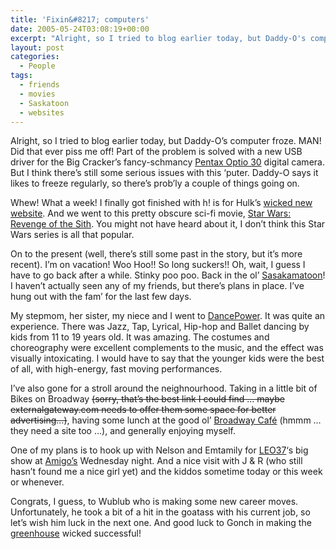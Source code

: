 ```yaml
---
title: 'Fixin&#8217; computers'
date: 2005-05-24T03:08:19+00:00
excerpt: "Alright, so I tried to blog earlier today, but Daddy-O's computer froze. MAN! Did that ever piss me off! Part of the"
layout: post
categories:
  - People
tags:
  - friends
  - movies
  - Saskatoon
  - websites
---
```

Alright, so I tried to blog earlier today, but Daddy-O&#8217;s computer froze. MAN! Did that ever piss me off! Part of the problem is solved with a new USB driver for the Big Cracker&#8217;s fancy-schmancy [Pentax Optio 30](http://www.dpreview.com/news/2004/2/2/pentaxoptio30) digital camera. But I think there&#8217;s still some serious issues with this &#8216;puter. Daddy-O says it likes to freeze regularly, so there&#8217;s prob&#8217;ly a couple of things going on.

Whew! What a week! I finally got finished with h! is for Hulk&#8217;s [wicked new website](http://www.ppfhouse.com/). And we went to this pretty obscure sci-fi movie, [Star Wars: Revenge of the Sith](http://www.imdb.com/title/tt0121766/). You might not have heard about it, I don&#8217;t think this Star Wars series is all that popular.

On to the present (well, there&#8217;s still some past in the story, but it&#8217;s more recent). I&#8217;m on vacation! Woo Hoo!! So long suckers!! Oh, wait, I guess I have to go back after a while. Stinky poo poo. Back in the ol&#8217; [Sasakamatoon](http://www.tourismsaskatoon.com/)! I haven&#8217;t actually seen any of my friends, but there&#8217;s plans in place. I&#8217;ve hung out with the fam&#8217; for the last few days.

My stepmom, her sister, my niece and I went to [DancePower](http://www.dancepower.com/). It was quite an experience. There was Jazz, Tap, Lyrical, Hip-hop and Ballet dancing by kids from 11 to 19 years old. It was amazing. The costumes and choreography were excellent complements to the music, and the effect was visually intoxicating. I would have to say that the younger kids were the best of all, with high-energy, fast moving performances.

I&#8217;ve also gone for a stroll around the neighnourhood. Taking in a little bit of Bikes on Broadway <del>(sorry, that&#8217;s the best link I could find &#8230; maybe externalgateway.com needs to offer them some space for better advertising&#8230;)</del>, having some lunch at the good ol&#8217; [Broadway Café](http://www.urbanspoon.com/r/281/1430475/restaurant/Broadway/Broadway-Cafe-Saskatoon) (hmmm &#8230; they need a site too &#8230;), and generally enjoying myself.

One of my plans is to hook up with Nelson and Emtamily for [LEO37](http://www.ppfhouse.com/leo37/)&#8216;s big show at [Amigo&#8217;s](http://www.amigoscantina.com/) Wednesday night. And a nice visit with J & R (who still hasn&#8217;t found me a nice girl yet) and the kiddos sometime today or this week or whenever.

Congrats, I guess, to Wublub who is making some new career moves. Unfortunately, he took a bit of a hit in the goatass with his current job, so let&#8217;s wish him luck in the next one. And good luck to Gonch in making the [greenhouse](http://www.wrightsgreenhouse.com/) wicked successful!
